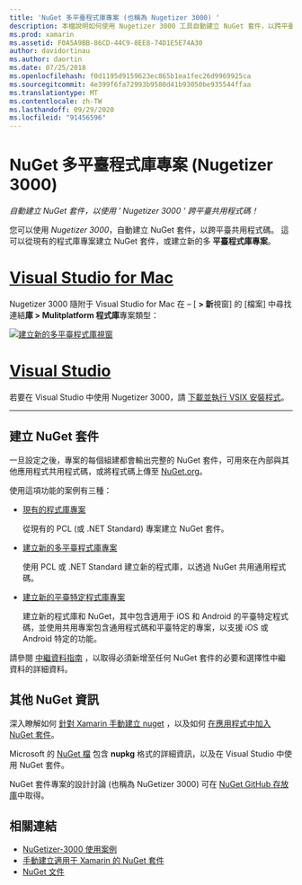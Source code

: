 ```yaml
---
title: 'NuGet 多平臺程式庫專案 (也稱為 Nugetizer 3000) '
description: 本檔說明如何使用 Nugetizer 3000 工具自動建立 NuGet 套件，以跨平臺共用程式碼。
ms.prod: xamarin
ms.assetid: F0A5A9BB-86CD-44C9-8EE8-74D1E5E74A30
author: davidortinau
ms.author: daortin
ms.date: 07/25/2018
ms.openlocfilehash: f0d1195d9159623ec865b1ea1fec26d9969925ca
ms.sourcegitcommit: 4e399f6fa72993b9580d41b93050be935544ffaa
ms.translationtype: MT
ms.contentlocale: zh-TW
ms.lasthandoff: 09/29/2020
ms.locfileid: "91456596"
---
```

# <a name="nuget-multiplatform-library-projects-nugetizer-3000"></a>NuGet 多平臺程式庫專案 (Nugetizer 3000) 

_自動建立 NuGet 套件，以使用 ' Nugetizer 3000 ' 跨平臺共用程式碼！_

您可以使用 _Nugetizer 3000_，自動建立 NuGet 套件，以跨平臺共用程式碼。 這可以從現有的程式庫專案建立 NuGet 套件，或建立新的多 **平臺程式庫專案**。

# <a name="visual-studio-for-mac"></a>[Visual Studio for Mac](#tab/macos)

Nugetizer 3000 隨附于 Visual Studio for Mac 在 &ndash; [ **> 新**視窗] 的 [檔案] 中尋找連結**庫 > Mulitplatform 程式庫**專案類型：

[![建立新的多平臺程式庫視窗](images/mulitplatform-library-sml.png)](images/mulitplatform-library.png#lightbox)

# <a name="visual-studio"></a>[Visual Studio](#tab/windows)

若要在 Visual Studio 中使用 Nugetizer 3000，請 [下載並執行 VSIX 安裝程式](https://bit.ly/nugetizer-2017)。

-----

## <a name="building-nuget-packages"></a>建立 NuGet 套件

一旦設定之後，專案的每個組建都會輸出完整的 NuGet 套件，可用來在內部與其他應用程式共用程式碼，或將程式碼上傳至 [NuGet.org](https://www.nuget.org)。

使用這項功能的案例有三種：

- [現有的程式庫專案](existing-library.md)

  從現有的 PCL (或 .NET Standard) 專案建立 NuGet 套件。

- [建立新的多平臺程式庫專案](single-codebase.md)

  使用 PCL 或 .NET Standard 建立新的程式庫，以透過 NuGet 共用通用程式碼。

- [建立新的平臺特定程式庫專案](platform-specific.md)

  建立新的程式庫和 NuGet，其中包含適用于 iOS 和 Android 的平臺特定程式碼，並使用共用專案包含通用程式碼和平臺特定的專案，以支援 iOS 或 Android 特定的功能。

請參閱 [中繼資料指南](metadata.md) ，以取得必須新增至任何 NuGet 套件的必要和選擇性中繼資料的詳細資料。

## <a name="further-nuget-information"></a>其他 NuGet 資訊

深入瞭解如何 [針對 Xamarin 手動建立 nuget](~/cross-platform/app-fundamentals/nuget-manual.md) ，以及如何 [在應用程式中加入 NuGet 套件](/visualstudio/mac/nuget-walkthrough)。

Microsoft 的 [NuGet 檔](/nuget/) 包含 **nupkg** 格式的詳細資訊，以及在 Visual Studio 中使用 NuGet 套件。

NuGet 套件專案的設計討論 (也稱為 NuGetizer 3000) 可在 [NuGet GitHub 存放庫](https://github.com/NuGet/Home/wiki/NuGetizer-3000)中取得。

## <a name="related-links"></a>相關連結

- [NuGetizer-3000 使用案例](https://github.com/NuGet/Home/wiki/NuGetizer-Core-Scenarios)
- [手動建立適用于 Xamarin 的 NuGet 套件](~/cross-platform/app-fundamentals/nuget-manual.md)
- [NuGet 文件](/nuget/)
